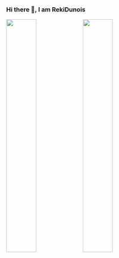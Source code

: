 ### Hi there 👋, I am RekiDunois

<p>
<a href="https://github.com/RekiDunois"><img align="center" width="40%" src="https://github-readme-stats.vercel.app/api?username=RekiDunois&show_icons=true&theme=tokyonight&include_all_commits=true"/></a>
<a href="https://github.com/RekiDunois?tab=repositories"><img align="center" width="40%" src="https://github-readme-stats-rouge-tau.vercel.app/api/top-langs/?username=RekiDunois&layout=compact&hide=html&theme=tokyonight&layout=compact"/></a>
</p>


